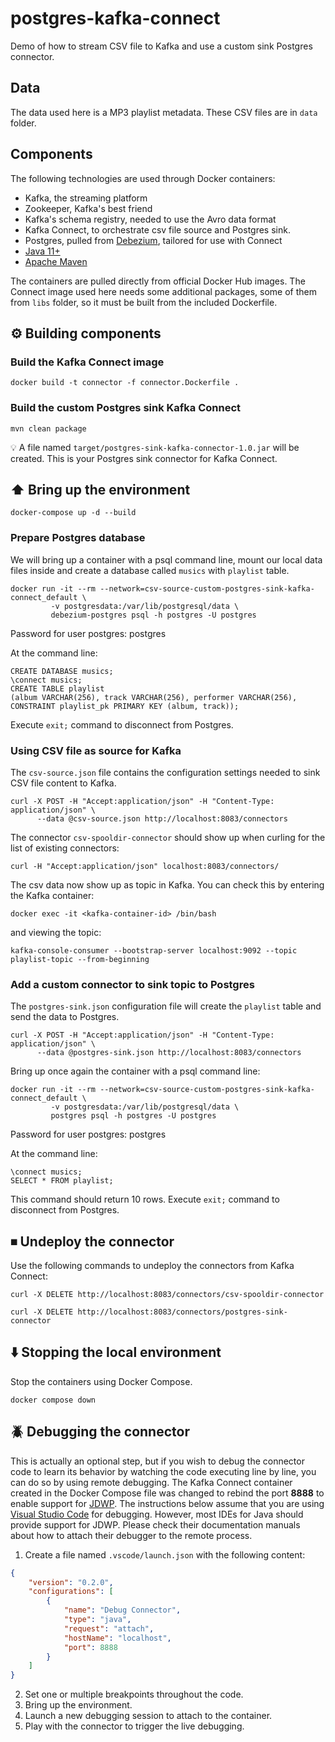# postgres-kafka-connect

Demo of how to stream CSV file to Kafka and use a custom sink Postgres connector. 

## Data

The data used here is a MP3 playlist metadata. These CSV files are in `data` folder.

## Components

The following technologies are used through Docker containers:
* Kafka, the streaming platform
* Zookeeper, Kafka's best friend
* Kafka's schema registry, needed to use the Avro data format
* Kafka Connect, to orchestrate csv file source and Postgres sink.
* Postgres, pulled from [Debezium](https://debezium.io/), tailored for use with Connect
* [Java 11+](https://openjdk.java.net)
* [Apache Maven](https://maven.apache.org)

The containers are pulled directly from official Docker Hub images.
The Connect image used here needs some additional packages, some of them from `libs` folder, so it must be built from the 
included Dockerfile.

## ⚙️ Building components

### Build the Kafka Connect image

```
docker build -t connector -f connector.Dockerfile .
```

### Build the custom Postgres sink Kafka Connect

```
mvn clean package
```

💡 A file named `target/postgres-sink-kafka-connector-1.0.jar` will be created. This is your Postgres sink connector for Kafka Connect.

## ⬆️ Bring up the environment

```
docker-compose up -d --build
```

### Prepare Postgres database

We will bring up a container with a psql command line, mount our local data
files inside and create a database called `musics` with `playlist` table.

```
docker run -it --rm --network=csv-source-custom-postgres-sink-kafka-connect_default \
         -v postgresdata:/var/lib/postgresql/data \
         debezium-postgres psql -h postgres -U postgres
```
Password for user postgres: postgres

At the command line:

```
CREATE DATABASE musics;
\connect musics;
CREATE TABLE playlist
(album VARCHAR(256), track VARCHAR(256), performer VARCHAR(256),
CONSTRAINT playlist_pk PRIMARY KEY (album, track));
```

Execute `exit;` command to disconnect from Postgres.

### Using CSV file as source for Kafka

The `csv-source.json` file contains the configuration settings needed to
sink CSV file content to Kafka.

```
curl -X POST -H "Accept:application/json" -H "Content-Type: application/json" \
      --data @csv-source.json http://localhost:8083/connectors
```

The connector `csv-spooldir-connector` should show up when curling for the list
of existing connectors:

```
curl -H "Accept:application/json" localhost:8083/connectors/
```

The csv data now show up as topic in Kafka.
You can check this by entering the Kafka container:

```
docker exec -it <kafka-container-id> /bin/bash
```

and viewing the topic:

```
kafka-console-consumer --bootstrap-server localhost:9092 --topic playlist-topic --from-beginning
```

### Add a custom connector to sink topic to Postgres

The `postgres-sink.json` configuration file will create the `playlist`
table and send the data to Postgres.

```
curl -X POST -H "Accept:application/json" -H "Content-Type: application/json" \
      --data @postgres-sink.json http://localhost:8083/connectors
```

Bring up once again the container with a psql command line:

```
docker run -it --rm --network=csv-source-custom-postgres-sink-kafka-connect_default \
         -v postgresdata:/var/lib/postgresql/data \
         postgres psql -h postgres -U postgres
```
Password for user postgres: postgres

At the command line:

```
\connect musics;
SELECT * FROM playlist;
```

This command should return 10 rows. Execute `exit;` command to disconnect from Postgres.

## ⏹ Undeploy the connector

Use the following commands to undeploy the connectors from Kafka Connect:

```
curl -X DELETE http://localhost:8083/connectors/csv-spooldir-connector

curl -X DELETE http://localhost:8083/connectors/postgres-sink-connector
```

## ⬇️ Stopping the local environment

Stop the containers using Docker Compose.

```
docker compose down
```

## 🪲 Debugging the connector

This is actually an optional step, but if you wish to debug the connector code to learn its behavior by watching the code executing line by line, you can do so by using remote debugging. The Kafka Connect container created in the Docker Compose file was changed to rebind the port **8888** to enable support for [JDWP](https://en.wikipedia.org/wiki/Java_Debug_Wire_Protocol). The instructions below assume that you are using [Visual Studio Code](https://code.visualstudio.com) for debugging. However, most IDEs for Java should provide support for JDWP. Please check their documentation manuals about how to attach their debugger to the remote process.

1. Create a file named `.vscode/launch.json` with the following content:

```json
{
    "version": "0.2.0",
    "configurations": [
        {
            "name": "Debug Connector",
            "type": "java",
            "request": "attach",
            "hostName": "localhost",
            "port": 8888
        }
    ]
}
```

2. Set one or multiple breakpoints throughout the code.
3. Bring up the environment.
4. Launch a new debugging session to attach to the container.
5. Play with the connector to trigger the live debugging.
